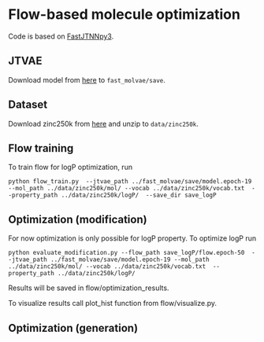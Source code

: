 # Flow-based molecule optimization
Code is based on [FastJTNNpy3](https://github.com/Bibyutatsu/FastJTNNpy3).

## JTVAE
Download model from [here](https://drive.google.com/file/d/1Ut1c_3kDBrKviM5IUGii2sqvwVHeARRP/view?usp=sharing) to `fast_molvae/save`.

## Dataset
Download zinc250k from [here](https://drive.google.com/file/d/1qr32WASlIIVIbTm4x8XXqZiH2HlqTq2M/view?usp=sharing) and unzip to `data/zinc250k`.

## Flow training
To train flow for logP optimization, run
```
python flow_train.py  --jtvae_path ../fast_molvae/save/model.epoch-19 --mol_path ../data/zinc250k/mol/ --vocab ../data/zinc250k/vocab.txt  --property_path ../data/zinc250k/logP/  --save_dir save_logP 
```

## Optimization (modification)
For now optimization is only possible for logP property.
To optimize logP run 
```
python evaluate_modification.py --flow_path save_logP/flow.epoch-50  --jtvae_path ../fast_molvae/save/model.epoch-19 --mol_path ../data/zinc250k/mol/ --vocab ../data/zinc250k/vocab.txt  --property_path ../data/zinc250k/logP/
```
Results will be saved in flow/optimization_results.

To visualize results call plot_hist function from flow/visualize.py.

## Optimization (generation)

